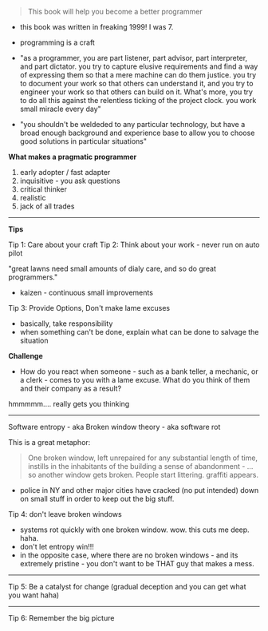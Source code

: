 > This book will help you become a better programmer

* this book was written in freaking 1999! I was 7.

* programming is a craft
* "as a programmer, you are part listener, part advisor, part interpreter, and part dictator. you try to capture elusive requirements and find a way of expressing them so that a mere machine can do them justice. you try to document your work so that others can understand it, and you try to engineer your work so that others can build on it. What's more, you try to do all this against the relentless ticking of the project clock. you work small miracle every day"
* "you shouldn't be weldeded to any particular technology, but have a broad enough background and experience base to allow you to choose good solutions in particular situations"

__What makes a pragmatic programmer__

1. early adopter / fast adapter
2. inquisitive - you ask questions
3. critical thinker
4. realistic
5. jack of all trades

---

__Tips__

Tip 1: Care about your craft
Tip 2: Think about your work - never run on auto pilot

"great lawns need small amounts of dialy care, and so do great programmers."

* kaizen - continuous small improvements

Tip 3: Provide Options, Don't make lame excuses

* basically, take responsibility
* when something can't be done, explain what can be done to salvage the situation

__Challenge__

* How do you react when someone - such as a bank teller, a mechanic, or a clerk - comes to you with a lame excuse. What do you think of them and their company as a result?

hmmmmm.... really gets you thinking

--- 

Software entropy - aka Broken window theory - aka software rot

This is a great metaphor:

> One broken window, left unrepaired for any substantial length of time, instills in the inhabitants of the building a sense of abandonment - ... so another window gets broken. People start littering. graffiti appears. 

* police in NY and other major cities have cracked (no put intended) down on small stuff in order to keep out the big stuff. 

Tip 4: don't leave broken windows

* systems rot quickly with one broken window. wow. this cuts me deep. haha.
* don't let entropy win!!!
* in the opposite case, where there are no broken windows - and its extremely pristine - you don't want to be THAT guy that makes a mess.

---

Tip 5: Be a catalyst for change (gradual deception and you can get what you want haha)

---

Tip 6: Remember the big picture
